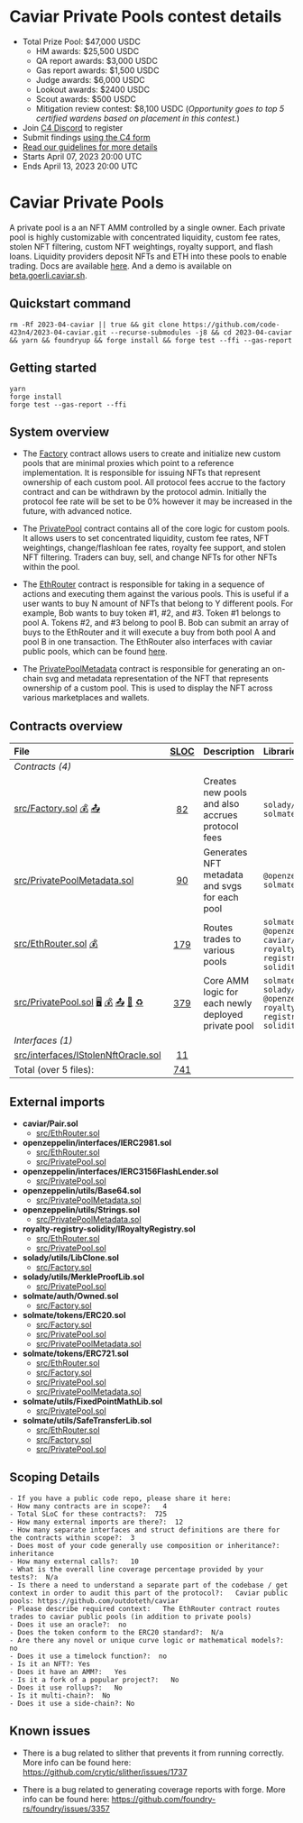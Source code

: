 # Caviar Private Pools contest details

- Total Prize Pool: \$47,000 USDC
  - HM awards: \$25,500 USDC
  - QA report awards: \$3,000 USDC
  - Gas report awards: \$1,500 USDC
  - Judge awards: \$6,000 USDC
  - Lookout awards: \$2400 USDC
  - Scout awards: \$500 USDC
  - Mitigation review contest: \$8,100 USDC (_Opportunity goes to top 5 certified wardens based on placement in this contest._)
- Join [C4 Discord](https://discord.gg/code4rena) to register
- Submit findings [using the C4 form](https://code4rena.com/contests/2023-04-caviar-contest/submit)
- [Read our guidelines for more details](https://docs.code4rena.com/roles/wardens)
- Starts April 07, 2023 20:00 UTC
- Ends April 13, 2023 20:00 UTC

# Caviar Private Pools

A private pool is a an NFT AMM controlled by a single owner. Each private pool is highly customizable with concentrated liquidity, custom fee rates, stolen NFT filtering, custom NFT weightings, royalty support, and flash loans. Liquidity providers deposit NFTs and ETH into these pools to enable trading. Docs are available [here](https://docs.caviar.sh/technical-reference/custom-pools). And a demo is available on [beta.goerli.caviar.sh](https://beta.goerli.caviar.sh/).

## Quickstart command

```
rm -Rf 2023-04-caviar || true && git clone https://github.com/code-423n4/2023-04-caviar.git --recurse-submodules -j8 && cd 2023-04-caviar && yarn && foundryup && forge install && forge test --ffi --gas-report
```

## Getting started

```
yarn
forge install
forge test --gas-report --ffi
```

## System overview

- The [Factory](https://github.com/code-423n4/2023-04-caviar/blob/main/src/Factory.sol) contract allows users to create and initialize new custom pools that are minimal proxies which point to a reference implementation. It is responsible for issuing NFTs that represent ownership of each custom pool. All protocol fees accrue to the factory contract and can be withdrawn by the protocol admin. Initially the protocol fee rate will be set to be 0% however it may be increased in the future, with advanced notice.

- The [PrivatePool](https://github.com/code-423n4/2023-04-caviar/blob/main/src/PrivatePool.sol) contract contains all of the core logic for custom pools. It allows users to set concentrated liquidity, custom fee rates, NFT weightings, change/flashloan fee rates, royalty fee support, and stolen NFT filtering. Traders can buy, sell, and change NFTs for other NFTs within the pool.

- The [EthRouter](https://github.com/code-423n4/2023-04-caviar/blob/main/src/EthRouter.sol) contract is responsible for taking in a sequence of actions and executing them against the various pools. This is useful if a user wants to buy N amount of NFTs that belong to Y different pools. For example, Bob wants to buy token #1, #2, and #3. Token #1 belongs to pool A. Tokens #2, and #3 belong to pool B. Bob can submit an array of buys to the EthRouter and it will execute a buy from both pool A and pool B in one transaction. The EthRouter also interfaces with caviar public pools, which can be found [here](https://github.com/outdoteth/caviar).

- The [PrivatePoolMetadata](https://github.com/code-423n4/2023-04-caviar/blob/main/src/PrivatePoolMetadata.sol) contract is responsible for generating an on-chain svg and metadata representation of the NFT that represents ownership of a custom pool. This is used to display the NFT across various marketplaces and wallets.

## Contracts overview

| File                                                                                                                                                                                                                                                                                   |       [SLOC](#nowhere "(nSLOC, SLOC, Lines)")       | Description                                         | Libraries                                                              |
| :------------------------------------------------------------------------------------------------------------------------------------------------------------------------------------------------------------------------------------------------------------------------------------- | :-------------------------------------------------: | :-------------------------------------------------- | :--------------------------------------------------------------------- |
| _Contracts (4)_                                                                                                                                                                                                                                                                        |
| [src/Factory.sol](https://github.com/code-423n4/2023-04-caviar/blob/main/src/Factory.sol) [💰](#nowhere "Payable Functions") [📤](#nowhere "Initiates ETH Value Transfer")                                                                                                             |   [82](#nowhere "(nSLOC:69, SLOC:82, Lines:171)")   | Creates new pools and also accrues protocol fees    | `solady/*` `solmate/*`                                                 |
| [src/PrivatePoolMetadata.sol](https://github.com/code-423n4/2023-04-caviar/blob/main/src/PrivatePoolMetadata.sol)                                                                                                                                                                      |   [90](#nowhere "(nSLOC:90, SLOC:90, Lines:120)")   | Generates NFT metadata and svgs for each pool       | `@openzeppelin/*` `solmate/*`                                          |
| [src/EthRouter.sol](https://github.com/code-423n4/2023-04-caviar/blob/main/src/EthRouter.sol) [💰](#nowhere "Payable Functions")                                                                                                                                                       | [179](#nowhere "(nSLOC:168, SLOC:179, Lines:317)")  | Routes trades to various pools                      | `solmate/*` `@openzeppelin/*` `caviar/*` `royalty-registry-solidity/*` |
| [src/PrivatePool.sol](https://github.com/code-423n4/2023-04-caviar/blob/main/src/PrivatePool.sol) [🖥](#nowhere "Uses Assembly") [💰](#nowhere "Payable Functions") [📤](#nowhere "Initiates ETH Value Transfer") [🧮](#nowhere "Uses Hash-Functions") [♻️](#nowhere "TryCatch Blocks") | [379](#nowhere "(nSLOC:325, SLOC:379, Lines:794)")  | Core AMM logic for each newly deployed private pool | `solmate/*` `solady/*` `@openzeppelin/*` `royalty-registry-solidity/*` |
| _Interfaces (1)_                                                                                                                                                                                                                                                                       |
| [src/interfaces/IStolenNftOracle.sol](https://github.com/code-423n4/2023-04-caviar/blob/main/src/interfaces/IStolenNftOracle.sol)                                                                                                                                                      |   [11](#nowhere "(nSLOC:10, SLOC:11, Lines:22)")    |                                                     |                                                                        |
| Total (over 5 files):                                                                                                                                                                                                                                                                  | [741](#nowhere "(nSLOC:662, SLOC:741, Lines:1424)") |                                                     |                                                                        |

## External imports

- **caviar/Pair.sol**
  - [src/EthRouter.sol](https://github.com/code-423n4/2023-04-caviar/blob/main/src/EthRouter.sol)
- **openzeppelin/interfaces/IERC2981.sol**
  - [src/EthRouter.sol](https://github.com/code-423n4/2023-04-caviar/blob/main/src/EthRouter.sol)
  - [src/PrivatePool.sol](https://github.com/code-423n4/2023-04-caviar/blob/main/src/PrivatePool.sol)
- **openzeppelin/interfaces/IERC3156FlashLender.sol**
  - [src/PrivatePool.sol](https://github.com/code-423n4/2023-04-caviar/blob/main/src/PrivatePool.sol)
- **openzeppelin/utils/Base64.sol**
  - [src/PrivatePoolMetadata.sol](https://github.com/code-423n4/2023-04-caviar/blob/main/src/PrivatePoolMetadata.sol)
- **openzeppelin/utils/Strings.sol**
  - [src/PrivatePoolMetadata.sol](https://github.com/code-423n4/2023-04-caviar/blob/main/src/PrivatePoolMetadata.sol)
- **royalty-registry-solidity/IRoyaltyRegistry.sol**
  - [src/EthRouter.sol](https://github.com/code-423n4/2023-04-caviar/blob/main/src/EthRouter.sol)
  - [src/PrivatePool.sol](https://github.com/code-423n4/2023-04-caviar/blob/main/src/PrivatePool.sol)
- **solady/utils/LibClone.sol**
  - [src/Factory.sol](https://github.com/code-423n4/2023-04-caviar/blob/main/src/Factory.sol)
- **solady/utils/MerkleProofLib.sol**
  - [src/PrivatePool.sol](https://github.com/code-423n4/2023-04-caviar/blob/main/src/PrivatePool.sol)
- **solmate/auth/Owned.sol**
  - [src/Factory.sol](https://github.com/code-423n4/2023-04-caviar/blob/main/src/Factory.sol)
- **solmate/tokens/ERC20.sol**
  - [src/Factory.sol](https://github.com/code-423n4/2023-04-caviar/blob/main/src/Factory.sol)
  - [src/PrivatePool.sol](https://github.com/code-423n4/2023-04-caviar/blob/main/src/PrivatePool.sol)
  - [src/PrivatePoolMetadata.sol](https://github.com/code-423n4/2023-04-caviar/blob/main/src/PrivatePoolMetadata.sol)
- **solmate/tokens/ERC721.sol**
  - [src/EthRouter.sol](https://github.com/code-423n4/2023-04-caviar/blob/main/src/EthRouter.sol)
  - [src/Factory.sol](https://github.com/code-423n4/2023-04-caviar/blob/main/src/Factory.sol)
  - [src/PrivatePool.sol](https://github.com/code-423n4/2023-04-caviar/blob/main/src/PrivatePool.sol)
  - [src/PrivatePoolMetadata.sol](https://github.com/code-423n4/2023-04-caviar/blob/main/src/PrivatePoolMetadata.sol)
- **solmate/utils/FixedPointMathLib.sol**
  - [src/PrivatePool.sol](https://github.com/code-423n4/2023-04-caviar/blob/main/src/PrivatePool.sol)
- **solmate/utils/SafeTransferLib.sol**
  - [src/EthRouter.sol](https://github.com/code-423n4/2023-04-caviar/blob/main/src/EthRouter.sol)
  - [src/Factory.sol](https://github.com/code-423n4/2023-04-caviar/blob/main/src/Factory.sol)
  - [src/PrivatePool.sol](https://github.com/code-423n4/2023-04-caviar/blob/main/src/PrivatePool.sol)

## Scoping Details

```
- If you have a public code repo, please share it here:
- How many contracts are in scope?:   4
- Total SLoC for these contracts?:  725
- How many external imports are there?:  12
- How many separate interfaces and struct definitions are there for the contracts within scope?:  3
- Does most of your code generally use composition or inheritance?:   inheritance
- How many external calls?:   10
- What is the overall line coverage percentage provided by your tests?:  N/a
- Is there a need to understand a separate part of the codebase / get context in order to audit this part of the protocol?:   Caviar public pools: https://github.com/outdoteth/caviar
- Please describe required context:   The EthRouter contract routes trades to caviar public pools (in addition to private pools)
- Does it use an oracle?:  no
- Does the token conform to the ERC20 standard?:  N/a
- Are there any novel or unique curve logic or mathematical models?: no
- Does it use a timelock function?:  no
- Is it an NFT?: Yes
- Does it have an AMM?:   Yes
- Is it a fork of a popular project?:   No
- Does it use rollups?:   No
- Is it multi-chain?:  No
- Does it use a side-chain?: No
```

## Known issues

- There is a bug related to slither that prevents it from running correctly. More info can be found here: https://github.com/crytic/slither/issues/1737

- There is a bug related to generating coverage reports with forge. More info can be found here: https://github.com/foundry-rs/foundry/issues/3357
